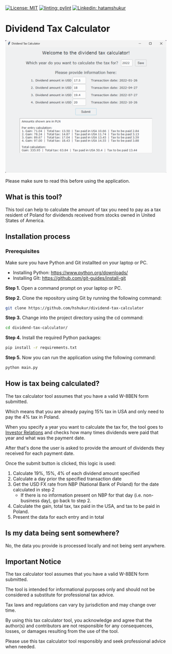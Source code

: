 [![License: MIT](https://img.shields.io/badge/License-MIT-brightgreen.svg)](https://opensource.org/licenses/MIT) [![linting: pylint](https://img.shields.io/badge/linting-pylint-yellowgreen)](https://github.com/pylint-dev/pylint) [![Linkedin: hatamshukur](https://img.shields.io/badge/LinkedIn-informational?logo=linkedin)](https://www.linkedin.com/in/hatamshukur/)


# Dividend Tax Calculator
<img src="https://github.com/hshukur/dividend-tax-calculator/blob/master/app_gui.png" alt="Alt text" width=500 title="Optional title">

Please make sure to read this before using the application.

## What is this tool?
This tool can help to calculate the amount of tax you need to pay as a tax resident of Poland for dividends received from stocks owned in United States of America.

## Installation process
### Prerequisites
Make sure you have Python and Git installted on your laptop or PC.
* Installing Python: https://www.python.org/downloads/
* Installing GIt: https://github.com/git-guides/install-git

**Step 1.** Open a command prompt on your laptop or PC.

**Step 2.** Clone the repository using Git by running the following command:
```bash
git clone https://github.com/hshukur/dividend-tax-calculator
```

**Step 3.** Change into the project directory using the cd command:
```bash
cd dividend-tax-calculator/
```

**Step 4.** Install the required Python packages:
```bash
pip install -r requirements.txt
```

**Step 5.** Now you can run the application using the following command:
```bash
python main.py
```

## How is tax being calculated?
The tax calculator tool assumes that you have a valid W-8BEN form submitted.

Which means that you are already paying 15% tax in USA and only need to pay the 4% tax in Poland.

When you specify a year you want to calculate the tax for, 
the tool goes to [Investor Relations](https://investor.cisco.com/stock-information/dividends-and-splits/default.aspx)
and checks how many times dividends were paid that year and what was the payment date.

After that's done the user is asked to provide the amount of dividends they received for each payment date.

Once the submit button is clicked, this logic is used:
1. Calculate 19%, 15%, 4% of each dividend amount specified
2. Calculate a day prior the specified transaction date
3. Get the USD FX rate from NBP (National Bank of Poland) for the date calculated in step 2
    - If there is no information present on NBP for that day (i.e. non-business day), go back to step 2.
5. Calculate the gain, total tax, tax paid in the USA, and tax to be paid in Poland.
6. Present the data for each entry and in total

## Is my data being sent somewhere?
No, the data you provide is processed locally and not being sent anywhere.
  
## Important Notice
The tax calculator tool assumes that you have a valid W-8BEN form submitted.

The tool is intended for informational purposes only and should not be considered a substitute for professional tax advice.

Tax laws and regulations can vary by jurisdiction and may change over time. 

By using this tax calculator tool, you acknowledge and agree that the author(s) and contributors are not responsible for any consequences, losses, or damages resulting from the use of the tool.

Please use this tax calculator tool responsibly and seek professional advice when needed.
